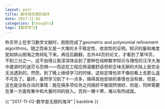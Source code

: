 ```yaml
---
layout: post
title: 数学是无限的海洋
date: 2017-11-02
categories: [thoughts]
tags: [数学学习]
---
```


昨天早上在学习数学文献时，刚刚完成了geometric and polynomial refinement algorithms，随之而来又是一大堆的关于稳定性、收敛性的证明。知识的量和难度犹如排山倒海之势倾轧下来。再往后翻翻，总共44页的论文，才看到了第16页，不到三分之一。这不由得让我深深体会到了那种在纯粹数学知识与理性的汪洋大海中遨游时的迷茫与恐惧——而这在工程应用温暖舒适但却乏味无聊的大陆上是完全无法遇到的。然而，到了晚上继续学习的时候，这些定理也并不像初看上去那么遥不可及了。最终，虽然学习到了十一点多，搞得其他安排的事情也没有做，但是，这也是没有办法的事情：能在搞多项任务之间搞好平衡固然很好。但是，同样需要在某一方面有集中和大量时间的投入。否则一曝十寒，难以有所成就。

{{ "2017-11-02-数学是无限的海洋" | backlink }}
